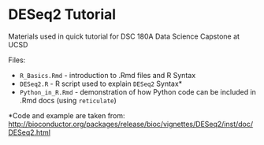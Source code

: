 # DESeq2 Tutorial

Materials used in quick tutorial for DSC 180A Data Science Capstone at UCSD


Files: 
- `R_Basics.Rmd` - introduction to .Rmd files and R Syntax
- `DESeq2.R` - R script used to explain `DESeq2` Syntax\*
- `Python_in_R.Rmd` - demonstration of how Python code can be included in .Rmd docs (using `reticulate`)


\*Code and example are taken from: http://bioconductor.org/packages/release/bioc/vignettes/DESeq2/inst/doc/DESeq2.html
